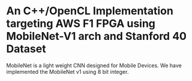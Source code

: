 # An C++/OpenCL Implementation targeting AWS F1 FPGA using MobileNet-V1 arch and Stanford 40 Dataset

MobileNet is a light weight CNN designed for Mobile Devices. We have implemented the MobileNet v1
using 8 bit integer.  
